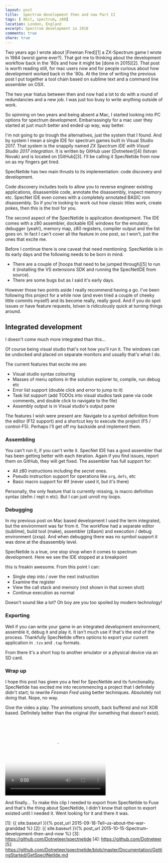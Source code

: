 ```yaml
---
layout: post
title:  Spectrum development then and now Part II
tags: [ 8bit, spectrum, z80]
location: London, England
excerpt: Spectrum development in 2018
comments: true
share: true
---
```



Two years ago I wrote about [Fireman Fred][1] a ZX-Spectrum game I wrote in 1984 (worst game ever?). That got me to thinking about the development workflow back in the '80s and how it might be [done in 2015][2]. That post is worth reading still, for mac users now and for people curious about how development worked back in the '80s. At the time of writing the previous post I put together a tool chain based on sublime text and a command line assembler on OSX.

The two year hiatus between then and now had a lot to do with a round of redundancies and a new job. I was just too busy to write anything outside of work.

So spinning on two years and being absent a Mac, I started looking into PC options for spectrum development. Embarrassingly for a mac user they started at just much better and ended up way, way better. 

I'm not going to go trough the alternatives, just the system that I found. And by system I mean a single IDE for spectrum games built in Visual Studio 2017. That system is the snappily named
_ZX Spectrum IDE with Visual Studio 2017 integration_. It is written by GitHub user [Dotneteer][4] (Istvan Novak) and is located on [GitHub][3]. I'll be calling it SpecNetIde from now on as my fingers get tired.

SpecNetIde has two main thrusts to its implementation: code discovery and development. 

Code discovery includes tools to allow you to reverse engineer existing applications, disassemble code, annotate the disassembly, inspect memory etc. SpecNet IDE even comes with a completely annotated BASIC rom disassembly. So if you're looking to work out how classic titles work, create pokes,  then this is the tool for you. 

The second aspect of the SpecNetIde is application development. The IDE comes with a z80 assembler, dockable IDE windows for the emulator, debugger (yeah!), memory map, z80 registers, compiler output and the list goes on. In fact I can't cover all the feature in one post, so I won't, just the ones that excite me.

Before I continue there is one caveat that need mentioning. SpecNetIde is in its early days and the following needs to be born in mind. 

*   There are a couple of [hoops that need to be jumped through][5] to run it (installing the VS extensions SDK and running the SpecNetIDE from source). 
*   There are some bugs but as I said it's early days.

However those two points aside I really recommend having a go. I've been following this project for a while now (and even tried a couple of cheeky little commits myself) and its
become really, really good. And if you do spot issues or have feature requests, Istvan is ridiculously quick at turning things around.

## Integrated development

I doesn't come much more integrated than this...

<div class="dbImg zoom80 centeredImg" data-src="spectrum-development-then-and-now-partII/ide01.png" title="SpecNetIde screenshot with lots of docked windows." ></div>

Of course being visual studio that's not how you'll run it. The windows can be undocked and placed on separate monitors and usually that's what I do.

The current features that excite me are:

*   Visual studio syntax colouring
*   Masses of menu options in the solution explorer to, compile, run debug etc
*   Error list support (double click and error to jump to it)
*   Task list support (add TODOs into visual studios task pane via code comments, and double click to navigate to the file)
*   Assembly output is in Visual studio's output pane

The features I wish were present are: Navigate to a symbol definition from the editor (F12 support) and a shortcut key to execute the project (F5 / control-F5). Perhaps I'll get off my backside and implement them.

### Assembling

You can't run it, if you can't write it. SpecNet IDE has a good assembler that has been getting better with each iteration. Again if you find issues, report them on GitHub, they will get fixed. The assembler has full support for:

*   All z80 instructions including the _secret_ ones.
*   Pseudo instruction support for operations like `org`, `defs`, etc
*   Basic macro support for #if (never used it, but it's there)

Personally, the only feature that is currently missing, is macro definition syntax (defm / rept n etc). But I can just unroll my loops.


### Debugging

In my previous  post on Mac based development I used the term integrated, but the environment was far from it. The workflow had a separate editor (sublime), build tool (make), assembler (z8asm) and execution / debug environment (zxsp). And when debugging there was no symbol support it was done at the disassembly level.

SpecNetIde is a true, one stop shop when it comes to spectrum development. Here we see the IDE stopped at a breakpoint

<div class="dbImg zoom80 centeredImg" data-src="spectrum-development-then-and-now-partII/ide02.png" title="SpecNetIde screenshot of the ide paused at a breakpoint." ></div>

this is freakin awesome. From this point I can:

*   Single step into / over the next instruction
*   Examine the register
*   View the call stack and memory (not shown in that screen shot)
*   Continue execution as normal

Doesn't sound like a lot? Oh boy are you too spoiled by modern technology!

### Exporting

Well if you can write your game in an integrated development environment, assemble it, debug it and play it. It isn't much use if that's the end of the process. Thankfully SpecNetIde offers options to export your current application in `.tzx` and `.tap` formats.

<div class="dbImg zoom80 centeredImg" data-src="spectrum-development-then-and-now-partII/ide03.png" title="Screenshot of the SpecNetIde export options." ></div>

From there it's a short hop to another emulator or a physical device via an SD card.


### Wrap up

I hope this post has given you a feel for SpecNetIde and its functionality. SpecNetIde has excited me into recommencing a project that I definitely 
didn't start; to rewrite _Fireman Fred_ using better techniques. Absolutely not doing that. Nope, no way.

Give the video a play. The animations smooth, back buffered and not XOR based. Definitely better than the original (for something that doesn't exist).

<video class="centeredImg" src="../images/spectrum-development-then-and-now-partII/fred001.mp4" poster="../images/spectrum-development-then-and-now-partII/fred-poster.png" width="320" height="240" controls preload></video>


And finally... To make this clip I needed to export from SpecNetIde to Fuse and that's the thing about SpecNetIde, I didn't know that option to export existed until I needed it. Went looking for it and there it was.



[1]: {{ site.baseurl }}{% post_url 2015-09-18-Tell-us-about-the-war-granddad %}
[2]: {{ site.baseurl }}{% post_url 2015-10-15-Spectrum-development-then-and-now %}
[3]: https://github.com/Dotneteer/spectnetide
[4]: https://github.com/Dotneteer
[5]: https://github.com/Dotneteer/spectnetide/blob/master/Documentation/GettingStarted/GetSpectNetIde.md

